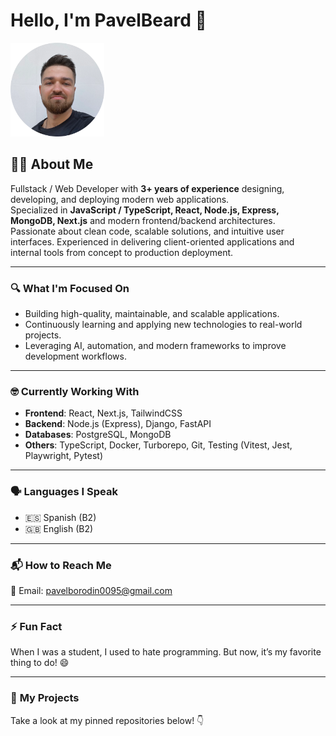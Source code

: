 # Hello, I'm PavelBeard 👋

<img 
  src="./images/iam.webp" 
  style="width: 150px"
  alt="Styled Image"
/>

## 👨‍💻 About Me
Fullstack / Web Developer with **3+ years of experience** designing, developing, and deploying modern web applications.  
Specialized in **JavaScript / TypeScript, React, Node.js, Express, MongoDB, Next.js** and modern frontend/backend architectures.  
Passionate about clean code, scalable solutions, and intuitive user interfaces. Experienced in delivering client-oriented applications and internal tools from concept to production deployment.

---

### 🔍 **What I'm Focused On**
- Building high-quality, maintainable, and scalable applications.  
- Continuously learning and applying new technologies to real-world projects.  
- Leveraging AI, automation, and modern frameworks to improve development workflows.

---

### 🤓 **Currently Working With**
- **Frontend**: React, Next.js, TailwindCSS  
- **Backend**: Node.js (Express), Django, FastAPI  
- **Databases**: PostgreSQL, MongoDB  
- **Others**: TypeScript, Docker, Turborepo, Git, Testing (Vitest, Jest, Playwright, Pytest)

---

### 🗣️ **Languages I Speak**
- 🇪🇸 Spanish (B2)  
- 🇬🇧 English (B2)  

---

### 📬 **How to Reach Me**
📧 Email: [pavelborodin0095@gmail.com](mailto:pavelborodin0095@gmail.com)

---

### ⚡️ **Fun Fact**
When I was a student, I used to hate programming. But now, it’s my favorite thing to do! 😄

---

### 📌 **My Projects**
Take a look at my pinned repositories below! 👇
